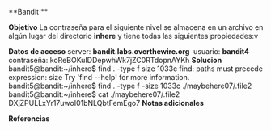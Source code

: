 **Bandit **

**Objetivo**
La contraseña para el siguiente nivel se almacena en un archivo en algún lugar del directorio **inhere** y tiene todas las siguientes propiedades:v

**Datos de acceso**
server: **bandit.labs.overthewire.org** 
usuario: **bandit4**
contraseña: koReBOKuIDDepwhWk7jZC0RTdopnAYKh
**Solucion**
bandit5@bandit:~/inhere$ find . -type f size 1033c
find: paths must precede expression: size
Try 'find --help' for more information.
bandit5@bandit:~/inhere$ find . -type f -size 1033c
./maybehere07/.file2
bandit5@bandit:~/inhere$ cat ./maybehere07/.file2
DXjZPULLxYr17uwoI01bNLQbtFemEgo7
**Notas adicionales** 

**Referencias** 
